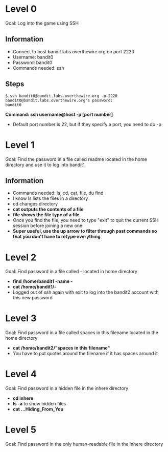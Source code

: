 # Level 0
Goal: Log into the game using SSH
## Information
* Connect to host bandit.labs.overthewire.org on port 2220
* Username: bandit0
* Password: bandit0
* Commands needed: ssh
## Steps
```
$ ssh bandit0@bandit.labs.overthewire.org -p 2220
bandit0@bandit.labs.overthewire.org's password:
bandit0
```
**Command: ssh username@host -p [port number]**
* Default port number is 22, but if they specify a port, you need to do -p
# Level 1
Goal: Find the password in a file called readme located in the home directory and use it to log into bandit1
## Information
* Commands needed: ls, cd, cat, file, du find
* I know ls lists the files in a directory
* cd changes directory
* **cat outputs the contents of a file**
* **file shows the file type of a file**
* Once you find the file, you need to type "exit" to quit the current SSH session before joining a new one
* **Super useful, use the up arrow to filter through past commands so that you don't have to retype everything**
# Level 2
Goal: Find password in a file called - located in home directory
* **find /home/bandit1 -name -**
* **cat /home/bandit1/-**
* Logged out of ssh again with exit to log into the bandit2 account with this new password
# Level 3
Goal: Find password in a file called spaces in this filename located in the home directory
* **cat /home/bandit2/"spaces in this filename"**
* You have to put quotes around the filename if it has spaces around it
# Level 4
Goal: Find password in a hidden file in the inhere directory
* **cd inhere**
* **ls -a** to show hidden files
* **cat ...Hiding_From_You**
# Level 5
Goal: Find password in the only human-readable file in the inhere directory


